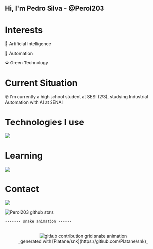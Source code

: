 ## Hi, I'm Pedro Silva - @Perol203

# Interests

🤖 Artificial Intelligence

🦾 Automation

♻️ Green Technology

# Current Situation
🤓 I'm currently a high school student at SESI (2/3), studying Industrial Automation with AI at SENAI

# Technologies I use

<div aling="center">
  <img src="https://skillicons.dev/icons?i=ps,pr,ai,vscode,py"
</div>
  
# Learning

<div aling="center">
  <img src="https://skillicons.dev/icons?i=github,html,gcp,flutter,cpp,">
</div>

# Contact

<a href = "mailto:henrique260208@gmail.com"><img src="https://img.shields.io/badge/-Gmail-%23333?style=for-the-badge&logo=gmail&logoColor=white" target="_blank"></a>

![Perol203 github stats](https://github-readme-stats.vercel.app/api?username=Perol203&show_icons=false&theme=dark)

    ------- snake animation ------
<div align="center">
  <br>
  <picture>
    <source media="(prefers-color-scheme: dark)" srcset="https://raw.githubusercontent.com/tempewda/tempewda/output/github-contribution-grid-snake-dark.svg">
    <source media="(prefers-color-scheme: light)" srcset="https://raw.githubusercontent.com/tempewda/tempewda/output/github-contribution-grid-snake.svg">
    <img alt="github contribution grid snake animation" src="https://raw.githubusercontent.com/Perol203tempewda/Perol203/output/github-contribution-grid-snake.svg">
  </picture>

  </br>  
_generated with [Platane/snk](https://github.com/Platane/snk)_
</div>

